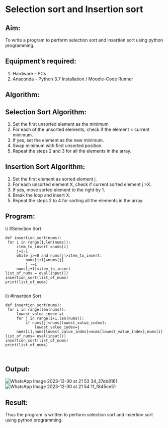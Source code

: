# Selection sort and Insertion sort
## Aim:
To write a program to perform selection sort and insertion sort using python programming.
## Equipment’s required:
1.	Hardware – PCs
2.	Anaconda – Python 3.7 Installation / Moodle-Code Runner
## Algorithm:
## Selection Sort Algorithm:
1.	Set the first unsorted element as the minimum
2.	For each of the unsorted elements, check if the element < current minimum.
3.	If yes, set the element as the new minimum.
4.	Swap minimum with first unsorted position.
5.	Repeat the steps 2 and 3 for all the elements in the array.
## Insertion Sort Algorithm:
1.	Set the first element as sorted element j.
2.	For each unsorted element X, check if current sorted element j >X.
3.	If yes, move sorted element to the right by 1.
4.	Break the loop and insert X.
5.	Repeat the steps 2 to 4 for sorting all the elements in the array.
## Program:
i)	#Selection Sort
```
def insertion_sort(nums):
 for i in range(1,len(nums)):
     item_to_insert =nums[i]
     j=i-1
     while j>=0 and nums[j]>item_to_insert:
         nums[j+1]=nums[j]
         j -=1
     nums[j+1]=item_to_insert
list_of_nums = eval(input())
insertion_sort(list_of_nums)
print(list_of_nums)


```
ii)	#Insertion Sort
```
def insertion_sort(nums):
 for i in range(len(nums)):
     lowest_value_index =i
     for j in range(i+1,len(nums)):
         if nums[j]<nums[lowest_value_index]:
             lowest_value_index=j
     nums[i],nums[lowest_value_index]=nums[lowest_value_index],nums[i]
list_of_nums= eval(input())
insertion_sort(list_of_nums)
print(list_of_nums)



```

## Output:

![WhatsApp Image 2023-12-30 at 21 53 34_37eb8161](https://github.com/ibrahimfedahs/Sorting-Algorithm/assets/150319493/db7cb49a-4bbf-4ec5-aa9e-f11963819b07)
![WhatsApp Image 2023-12-30 at 21 54 11_f845ce51](https://github.com/ibrahimfedahs/Sorting-Algorithm/assets/150319493/68e2fe32-0193-40e0-95c8-62f549f2094b)

## Result:
Thus the program is written to perform selection sort and insertion sort using python programming.
